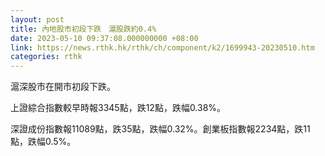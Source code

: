 ```yaml
---
layout: post
title: 內地股市初段下跌　滬股跌約0.4%
date: 2023-05-10 09:37:08.000000000 +08:00
link: https://news.rthk.hk/rthk/ch/component/k2/1699943-20230510.htm
categories: rthk
---
```


滬深股市在開市初段下跌。

上證綜合指數較早時報3345點，跌12點，跌幅0.38%。

深證成份指數報11089點，跌35點，跌幅0.32%。創業板指數報2234點，跌11點，跌幅0.5%。
